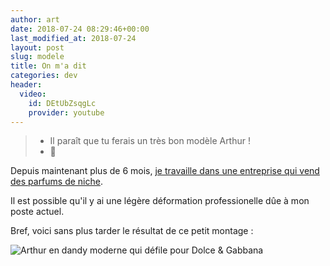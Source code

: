 ```yaml
---
author: art
date: 2018-07-24 08:29:46+00:00
last_modified_at: 2018-07-24
layout: post
slug: modele
title: On m'a dit
categories: dev
header:  
  video:  
    id: DEtUbZsqgLc  
    provider: youtube  
---
```



> - Il paraît que tu ferais un très bon modèle Arthur !
> - 🤔

Depuis maintenant plus de 6 mois, [je travaille dans une entreprise qui vend des
parfums de niche](https://arthurlacoste.com/premiere-avenue/).

Il est possible qu'il y ai une légère déformation professionelle dûe à mon poste
actuel.

Bref, voici sans plus tarder le résultat de ce petit montage :

![Arthur en dandy moderne qui défile pour Dolce & Gabbana](https://static.irz.fr/2018/07/dandg-art.png)
